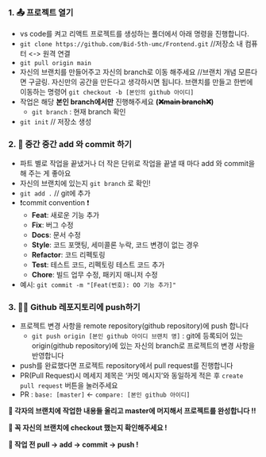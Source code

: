 ### 1. 📤 프로젝트 열기

- vs code를 켜고 리액트 프로젝트를 생성하는 폴더에서 아래 명령을 진행합니다.
- `git clone https://github.com/Bid-5th-umc/Frontend.git` //저장소 내 컴퓨터 <-> 원격 연결
- `git pull origin main`
- 자신의 브랜치를 만들어주고 자신의 branch로 이동 해주세요 //브랜치 개념 모른다면 구글링. 자신만의 공간을 만든다고 생각하시면 됩니다. 
브랜치를 만들고 한번에 이동하는 명령어 `git checkout -b [본인의 github 아이디]`
- 작업은 해당 **본인 branch에서만** 진행해주세요 **(~~❌main branch❌~~)**
    - `git branch` : 현재 branch 확인
- `git init` // 저장소 생성

### 2. 💾 중간 중간 add 와 commit 하기

- 파트 별로 작업을 끝냈거나 더 작은 단위로 작업을 끝낼 때 마다 add 와 commit을 해 주는 게 좋아요
- 자신의 브랜치에 있는지 `git branch` 로 확인!
- `git add .` // git에 추가
- ❗commit convention ❗️
    - **Feat**: 새로운 기능 추가
    - **Fix**: 버그 수정
    - **Docs**: 문서 수정
    - **Style**: 코드 포맷팅, 세미콜론 누락, 코드 변경이 없는 경우
    - **Refactor**: 코드 리펙토링
    - **Test**: 테스트 코드, 리펙토링 테스트 코드 추가
    - **Chore**: 빌드 업무 수정, 패키지 매니저 수정
- 예시: `git commit -m "[Feat(번호): OO 기능 추가]"`

### 3. 🙌🏻 Github 레포지토리에 push하기

- 프로젝트 변경 사항을 remote repository(github repository)에 push 합니다
    - `git push origin [본인 github 아이디 브랜치 명]` : git에 등록되어 있는 origin(github repository)에 있는 자신의 branch로 프로젝트의 변경 사항을 반영합니다
- push를 완료했다면 프로젝트 repository에서 pull request를 진행합니다
- PR(Pull Request)시 메세지 제목은 ‘커밋 메시지’와 동일하게 적은 후 `create pull request` 버튼을 눌러주세요
- PR : `base: [master]` <- `compare: [본인 github 아이디]`

**🌟 각자의 브랜치에 작업한 내용들 올리고 master에 머지해서 프로젝트를 완성합니다 !!** 

**🌟 꼭 자신의 브랜치에 checkout 했는지 확인해주세요 !**

**🌟 작업 전 pull -> add -> commit -> push !**
